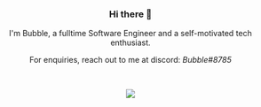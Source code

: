 <h3 align="center"> Hi there 👋</h3>

<p align="center">
I'm Bubble, a fulltime Software Engineer and a self-motivated tech enthusiast.
</p>

<p align="center">
For enquiries, reach out to me at discord: <i>Bubble#8785</i>
</p>

<br>

<p align="center">
  <img align="center"
      src="https://github-readme-stats.vercel.app/api/top-langs/?username=BubbleDK&layout=compact&theme=github_dark&hide_border=true"
  />
</p>
